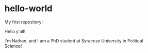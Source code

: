 # hello-world
My first repository!

Hello y'all!

I'm Nathan, and I am a PhD student at Syracuse University in Political Science!
